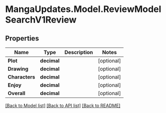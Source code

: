 # MangaUpdates.Model.ReviewModelSearchV1Review

## Properties

Name | Type | Description | Notes
------------ | ------------- | ------------- | -------------
**Plot** | **decimal** |  | [optional] 
**Drawing** | **decimal** |  | [optional] 
**Characters** | **decimal** |  | [optional] 
**Enjoy** | **decimal** |  | [optional] 
**Overall** | **decimal** |  | [optional] 

[[Back to Model list]](../README.md#documentation-for-models) [[Back to API list]](../README.md#documentation-for-api-endpoints) [[Back to README]](../README.md)

